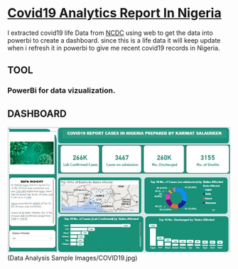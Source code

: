 # [Covid19 Analytics Report In Nigeria](https://kareemat7.github.io/COVID-19/)

I extracted covid19 life Data from [NCDC](http://covid19.ncdc.gov.ng) using web to get the data into powerbi to create a dashboard. since this is a life data it will keep update when i refresh it in powerbi to give me recent covid19 records in Nigeria.

## **TOOL**
### PowerBi for data vizualization.

## **DASHBOARD**
![](https://github.com/Kareemat7/COVID-19/blob/main/Data%20Analysis%20Sample%20Images/COVID19.jpg)
(Data Analysis Sample Images/COVID19.jpg)

